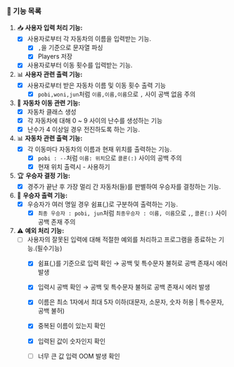 ### **🌟 기능 목록**

1. 📥 **사용자 입력 처리 기능:**
   - [x] 사용자로부터 각 자동차의 이름을 입력받는 기능.
     - [x] `,`을 기준으로 문자열 파싱
     - [x] Players 저장
   - [x] 사용자로부터 이동 횟수를 입력받는 기능.

2. 📊 **사용자 관련 출력 기능:**
   - [x] 사용자로부터 받은 자동차 이름 및 이동 횟수 출력 기능
     - [x] `pobi,woni,jun`처럼 `이름,이름,이름`으로 `,` 사이 공백 없음 주의

3. 🚗 **자동차 이동 관련 기능:**
   - [x] 자동차 클래스 생성
   - [x] 각 자동차에 대해 0 ~ 9 사이의 난수를 생성하는 기능
   - [x] 난수가 4 이상일 경우 전진하도록 하는 기능.

4. 📊 **자동차 관련 출력 기능:**
   - [x] 각 이동마다 자동차의 이름과 현재 위치를 출력하는 기능.
      - [x] `pobi : --`처럼 `이름: 위치`으로 `콜론(:)` 사이의 공백 주의
      - [x] 현재 위치 출력시 - 사용하기
     
5. 🏆 **우승자 결정 기능:**
   - [x] 경주가 끝난 후 가장 멀리 간 자동차(들)를 판별하여 우승자를 결정하는 기능.

6. 🏅 **우승자 출력 기능:**
   - [x] 우승자가 여러 명일 경우 쉼표(,)로 구분하여 출력하는 기능.
     - [x] `최종 우승자 : pobi, jun`처럼 `최종우승자 : 이름, 이름`으로 `,`, `콜론(:)` 사이 공백 존재 주의

7. ⚠️ **예외 처리 기능:**
   - [ ] 사용자의 잘못된 입력에 대해 적절한 예외를 처리하고 프로그램을 종료하는 기능.(필수기능)
     - [x] 쉼표(,)를 기준으로 입력 확인 → 공백 및  특수문자 불허로 공백 존재시 에러 발생
     - [x] 입력시 공백 확인 → 공백 및  특수문자 불허로 공백 존재시 에러 발생
     - [x] 이름은 최소 1자에서 최대 5자 이하(대문자, 소문자, 숫자 허용 | 특수문자, 공백 불허)
     - [x] 중복된 이름이 있는지 확인
     - [x] 입력된 값이 숫자인지 확인
     - [ ] 너무 큰 값 입력 OOM 발생 확인

